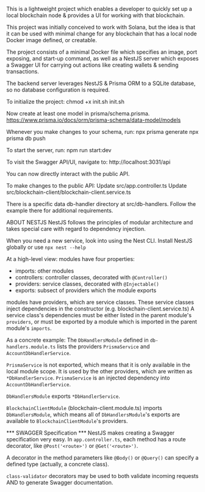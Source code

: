 This is a lightweight project which enables a developer to quickly set up a local blockchain node & provides a UI for working with that blockchain.

This project was initially conceived to work with Solana, but the idea is that it can be used with minimal change for any blockchain that has a local node Docker image defined, or creatable.

The project consists of a minimal Docker file which specifies an image, port exposing, and start-up command, as well as a NestJS server which exposes a Swagger UI for carrying out actions like creating wallets & sending transactions.

The backend server leverages NestJS & Prisma ORM to a SQLite database, so no database configuration is required.

To initialize the project:
chmod +x init.sh
init.sh

Now create at least one model in prisma/schema.prisma.
https://www.prisma.io/docs/orm/prisma-schema/data-model/models

Whenever you make changes to your schema, run:
npx prisma generate
npx prisma db push

To start the server, run:
npm run start:dev

To visit the Swagger API/UI, navigate to:
http://localhost:3031/api

You can now directly interact with the public API.

To make changes to the public API:
Update src/app.controller.ts
Update src/blockchain-client/blockchain-client.service.ts

There is a specific data db-handler directory at src/db-handlers.
Follow the example there for additional requirements.

ABOUT NESTJS
NestJS follows the principles of modular architecture and takes special care with regard to dependency injection.

When you need a new service, look into using the Nest CLI.
Install NestJS globally or use `npx nest --help`

At a high-level view:
modules have four properties:
- imports: other modules
- controllers: controller classes, decorated with `@Controller()`
- providers: service classes, decorated with `@Injectable()`
- exports: subsect of providers which the module exports


modules have providers, which are service classes.
These service classes inject dependencies in the constructor (e.g. blockchain-client.service.ts)
A service class's dependencies must be either listed in the parent module's `providers`, or must be exported by a module which is imported in the parent module's `imports`.

As a concrete example:
The `DbHandlersModule` defined in `db-handlers.module.ts` lists the providers `PrismaService` and `AccountDbHandlerService`.

`PrismaService` is not exported, which means that it is only available in the local module scope. It is used by the other providers, which are written as `*DbHandlerService`. `PrismaService` is an injected dependency into `AccountDbHandlerService`.

`DbHandlersModule` exports `*DbHandlerService`.

`BlockchainClientModule` (blockchain-client.module.ts) imports `DbHandlersModule`, which means all of `DbHandlersModule`'s exports are available to `BlockchainClientModule`'s providers.

*** SWAGGER Specification ***
NestJS makes creating a Swagger specification very easy.
In `app.controller.ts`, each method has a route decorator, like `@Post('<route>')` or `@Get('<route>')`.

A decorator in the method parameters like `@Body()` or `@Query()` can specify a defined type (actually, a concrete class).

`class-validator` decorators may be used to both validate incoming requests AND to generate Swagger documentation.